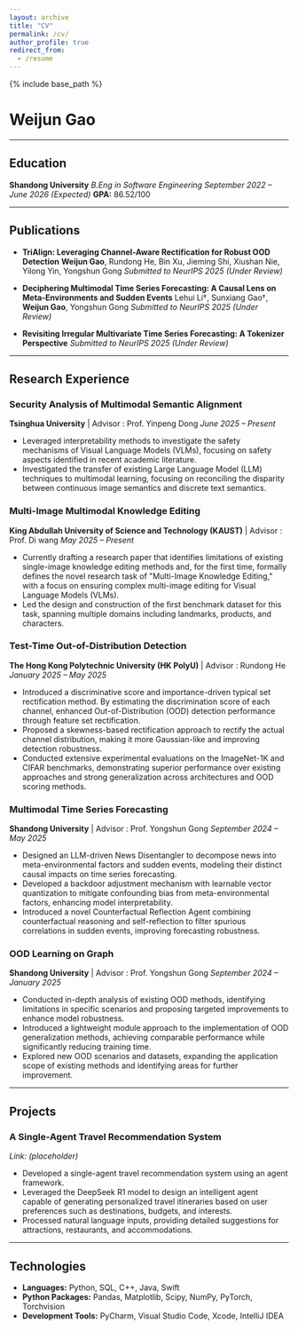 ```yaml
---
layout: archive
title: "CV"
permalink: /cv/
author_profile: true
redirect_from:
  - /resume
---
```


{% include base_path %}
# Weijun Gao


---

## Education

**Shandong University**
*B.Eng in Software Engineering*
*September 2022 – June 2026 (Expected)*
**GPA:** 86.52/100

---

## Publications

*   **TriAlign: Leveraging Channel-Aware Rectification for Robust OOD Detection**
    **Weijun Gao**, Rundong He, Bin Xu, Jieming Shi, Xiushan Nie, Yilong Yin, Yongshun Gong
    *Submitted to NeurIPS 2025 (Under Review)*

*   **Deciphering Multimodal Time Series Forecasting: A Causal Lens on Meta-Environments and Sudden Events**
    Lehui Li†, Sunxiang Gao†, **Weijun Gao**, Yongshun Gong
    *Submitted to NeurIPS 2025 (Under Review)*

*   **Revisiting Irregular Multivariate Time Series Forecasting: A Tokenizer Perspective**
    *Submitted to NeurIPS 2025 (Under Review)*

---

## Research Experience

### Security Analysis of Multimodal Semantic Alignment
**Tsinghua University** | Advisor : Prof. Yinpeng Dong
*June 2025 – Present*
*   Leveraged interpretability methods to investigate the safety mechanisms of Visual Language Models (VLMs), focusing on safety aspects identified in recent academic literature.
*   Investigated the transfer of existing Large Language Model (LLM) techniques to multimodal learning, focusing on reconciling the disparity between continuous image semantics and discrete text semantics.

### Multi-Image Multimodal Knowledge Editing
**King Abdullah University of Science and Technology (KAUST)** | Advisor : Prof. Di wang
*May 2025 – Present*
*   Currently drafting a research paper that identifies limitations of existing single-image knowledge editing methods and, for the first time, formally defines the novel research task of "Multi-Image Knowledge Editing," with a focus on ensuring complex multi-image editing for Visual Language Models (VLMs).
*   Led the design and construction of the first benchmark dataset for this task, spanning multiple domains including landmarks, products, and characters.

### Test-Time Out-of-Distribution Detection
**The Hong Kong Polytechnic University (HK PolyU)** | Advisor : Rundong He
*January 2025 – May 2025*
*   Introduced a discriminative score and importance-driven typical set rectification method. By estimating the discrimination score of each channel, enhanced Out-of-Distribution (OOD) detection performance through feature set rectification.
*   Proposed a skewness-based rectification approach to rectify the actual channel distribution, making it more Gaussian-like and improving detection robustness.
*   Conducted extensive experimental evaluations on the ImageNet-1K and CIFAR benchmarks, demonstrating superior performance over existing approaches and strong generalization across architectures and OOD scoring methods.

### Multimodal Time Series Forecasting
**Shandong University** | Advisor : Prof. Yongshun Gong
*September 2024 – May 2025*
*   Designed an LLM-driven News Disentangler to decompose news into meta-environmental factors and sudden events, modeling their distinct causal impacts on time series forecasting.
*   Developed a backdoor adjustment mechanism with learnable vector quantization to mitigate confounding bias from meta-environmental factors, enhancing model interpretability.
*   Introduced a novel Counterfactual Reflection Agent combining counterfactual reasoning and self-reflection to filter spurious correlations in sudden events, improving forecasting robustness.

### OOD Learning on Graph
**Shandong University** | Advisor : Prof. Yongshun Gong
*September 2024 – January 2025*
*   Conducted in-depth analysis of existing OOD methods, identifying limitations in specific scenarios and proposing targeted improvements to enhance model robustness.
*   Introduced a lightweight module approach to the implementation of OOD generalization methods, achieving comparable performance while significantly reducing training time.
*   Explored new OOD scenarios and datasets, expanding the application scope of existing methods and identifying areas for further improvement.

---

## Projects

### A Single-Agent Travel Recommendation System
*Link: (placeholder)*
*   Developed a single-agent travel recommendation system using an agent framework.
*   Leveraged the DeepSeek R1 model to design an intelligent agent capable of generating personalized travel itineraries based on user preferences such as destinations, budgets, and interests.
*   Processed natural language inputs, providing detailed suggestions for attractions, restaurants, and accommodations.

---

## Technologies

*   **Languages:** Python, SQL, C++, Java, Swift
*   **Python Packages:** Pandas, Matplotlib, Scipy, NumPy, PyTorch, Torchvision
*   **Development Tools:** PyCharm, Visual Studio Code, Xcode, IntelliJ IDEA
